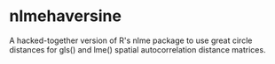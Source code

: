 nlmehaversine
=============

A hacked-together version of R's nlme package to use great circle distances for gls() and lme() spatial autocorrelation distance matrices.
